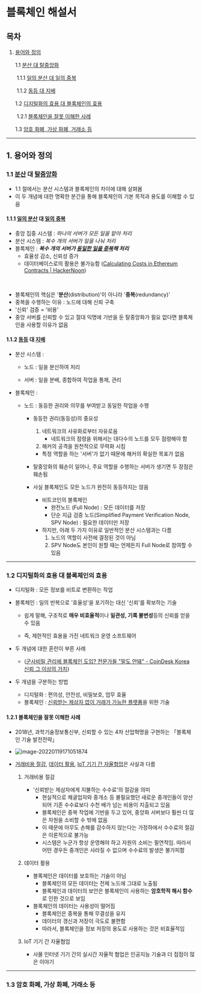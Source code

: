 # **블록체인 해설서**



## 목차

1. [용어와 정의](#1-용어와-정의)

   1.1 [분산 대 탈중앙화](#1.1-분산-대-탈중앙화)

   ​	1.1.1 [일의 분산 대 일의 중복](#1.1.1-일의-분산-대-일의-중복)

   ​	1.1.2 [동등 대 지배](#1.1.2-동등-대-지배)

   1.2 [디지털화의 효용 대 블록체인의 효용](#1.2-디지털화의-효용-대-블록체인의-효용)

   ​	1.2.1 [블록체인을 잘못 이해한 사례](./#1.2.1-블록체인을-잘못-이해한-사례)

   1.3 [암호 화폐, 가상 화폐, 거래소 등](#1.3-암호-화폐,-가상-화폐,-거래소-등)

   



---



## **1. 용어와 정의**

### **1.1 <u>분산</u> 대 <u>탈중앙화</u>**

- 1.1 절에서는 분산 시스템과 블록체인의 차이에 대해 살펴봄
- 이 두 개념에 대한 명확한 분간을 통해 블록체인의 기본 목적과 용도를 이해할 수 있음

#### **1.1.1 <u>일의 분산</u> 대 <u>일의 중복</u>**

- 중앙 집중 시스템 : *하나의 서버가 모든 일을 맡아 처리*
- 분산 시스템 : *복수 개의 서버가 일을 나눠 처리*
- 블록체인 : ***복수 개의 서버가 <u>동일한 일을 중복</u>해 처리***
  - 효율성 감소, 신뢰성 증가
  - 데이터베이스로의 활용은 불가능함 ([Calculating Costs in Ethereum Contracts | HackerNoon](https://hackernoon.com/ether-purchase-power-df40a38c5a2f))

​	

- 블록체인의 핵심은 '**분산**(distribution)'이 아니라 '**중복**(redundancy)'
- 중복을 수행하는 이유 : 노드에 대해 신뢰 구축
- '신뢰' 검증 = '비용'
- 중앙 서버를 신뢰할 수 있고 절대 익명에 기반을 둔 탈중앙화가 필요 없다면 블록체인을 사용할 이유가 없음



#### 1.1.2 <u>동등</u> 대 <u>지배</u>

- 분산 시스템 :

  - 노드 : 일을 분산하여 처리

  - 서버 : 일을 분배, 종합하여 작업을 통제, 관리

    

- 블록체인 :

  - 노드 : 동등한 권리와 의무를 부여받고 동일한 작업을 수행

    - 동등한 권리(동등성)의 중요성

      1) 네트워크의 사유화로부터 자유로움
         - 네트워크의 점령을 위해서는 대다수의 노드를 모두 점령해야 함
      2)  해커의 공격을 원천적으로 무력화 시킴
         - 특정 역할을 하는 '서버'가 없기 때문에 해커의 확실한 목표가 없음

    - 탈중앙화의 훼손이 일어나, 주요 역할을 수행하는 서버가 생기면 두 장점은 훼손됨

      

    - 사실 블록체인도 모든 노드가 완전히 동등하지는 않음

      - 비트코인의 블록체인
        - 완전노드 (Full Node) : 모든 데이터를 저장
        - 단순 지급 검증 노드(Simplified Payment Verification Node, SPV Node) : 필요한 데이터만 저장
      - 하지만, 아래 두 가지 이유로 일반적인 분산 시스템과는 다름
        1. 노드의 역할이 사전에 결정된 것이 아님
        2. SPV Node도 본인이 원할 때는 언제든지 Full Node로 참여할 수 있음

---



### 1.2 디지털화의 효용 대 블록체인의 효용

- 디지털화 : 모든 정보를 비트로 변환하는 작업

- 블록체인 : 일의 반복으로 '효율성'을 포기하는 대신 '신뢰'를 확보하는 기술

  - 쉽게 말해, 구조적로 **매우 비효율적**이나 **일관성, 기록 불변성**등의 신뢰를 얻을 수 있음

  - 즉, 제한적인 효용을 가진 네트워크 운영 소프트웨어

    

- 두 개념에 대한 혼란이 부른 사례

  - ([군사비밀 관리에 블록체인 도입? 전문가들 "말도 안돼" - CoinDesk Korea 신뢰 그 이상의 가치](https://www.coindeskkorea.com/news/articleView.html?idxno=30682))

    

- 두 개념을 구분하는 방법

  - 디지털화 : 편의성, 안전성, 비밀보호, 업무 효율
  - 블록체인 : <u>신뢰받는 제삼자 없이 거래가 가능한 플랫폼</u>을 위한 기술



#### 1.2.1 블록체인을 잘못 이해한 사례

- 2018년, 과학기술정보통신부, 신뢰할 수 있는 4차 산업혁명을 구현하는 「블록체인 기술 발전전략」
- ![image-20220119171051874](C:\Users\c0np4\AppData\Roaming\Typora\typora-user-images\image-20220119171051874.png)

- <u>거래비용 절감</u>, <u>데이터 활용</u>, <u>IoT 기기 간 자율협업</u>은 사실과 다름

  1. 거래비용 절감
     - '신뢰받는 제삼자에게 지불하는 수수료'의 절감을 의미
       - 현실적으로 채굴업자와 중개소 등 불필요했던 새로운 중개인들이 양산되어 기존 수수료보다 수천 배가 넘는 비용이 지출되고 있음
       - 블록체인은 중복 작업에 기반을 두고 있어, 중앙화 서버보다 훨씬 더 많은 자원을 소비할 수 밖에 없음
       - 이 때문에 아무도 손해를 감수하지 않는다는 가정하에서 수수료의 절감은 이론적으로 불가능
       - 시스템은 누군가 항상 운영해야 하고 자원의 소비는 필연적임. 따라서 어떤 경우든 중개인은 사라질 수 없으며 수수료의 발생은 불가피함
  2. 데이터 활용
     - 블록체인은 데이터를 보호하는 기술이 아님
       - 블록체인의 모든 데이터는 전체 노드에 그대로 노출됨
       - 블록체인과 데이터의 보안은 블록체인이 사용하는 **암호학적 해시 함수**로 인한 것으로 보임
     - 블록체인의 데이터는 사용성이 떨어짐
       - 블록체인은 중복을 통해 무결성을 유지
       - 데이터의 갱신과 저장이 극도로 불편함
       - 따라서, 블록체인을 정보 저장의 용도로 사용하는 것은 비효율적임

  3. IoT 기기 간 자율협업
     - 사물 인터넷 기기 간의 실시간 자율적 협업은 인공지능 기술과 더 접점이 많은 이야기

---

### 1.3 암호 화폐, 가상 화폐, 거래소 등

